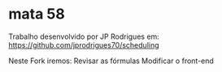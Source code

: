 # mata 58

Trabalho desenvolvido por JP Rodrigues em: https://github.com/jprodrigues70/scheduling

Neste Fork iremos:
  Revisar as fórmulas
  Modificar o front-end
  
